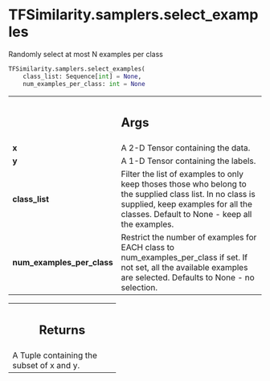 # TFSimilarity.samplers.select_examples





Randomly select at most N examples per class

```python
TFSimilarity.samplers.select_examples(
    class_list: Sequence[int] = None,
    num_examples_per_class: int = None
```



<!-- Placeholder for "Used in" -->


<!-- Tabular view -->
 <table class="responsive fixed orange">
<colgroup><col width="214px"><col></colgroup>
<tr><th colspan="2"><h2 class="add-link">Args</h2></th></tr>

<tr>
<td>
<b>x</b>
</td>
<td>
A 2-D Tensor containing the data.
</td>
</tr><tr>
<td>
<b>y</b>
</td>
<td>
A 1-D Tensor containing the labels.
</td>
</tr><tr>
<td>
<b>class_list</b>
</td>
<td>
Filter the list of examples to only keep thoses those who
belong to the supplied class list. In no class is supplied, keep
examples for all the classes. Default to None - keep all the examples.
</td>
</tr><tr>
<td>
<b>num_examples_per_class</b>
</td>
<td>
Restrict the number of examples for EACH
class to num_examples_per_class if set. If not set, all the available
examples are selected. Defaults to None - no selection.
</td>
</tr>
</table>



<!-- Tabular view -->
 <table class="responsive fixed orange">
<colgroup><col width="214px"><col></colgroup>
<tr><th colspan="2"><h2 class="add-link">Returns</h2></th></tr>
<tr class="alt">
<td colspan="2">
A Tuple containing the subset of x and y.
</td>
</tr>

</table>

